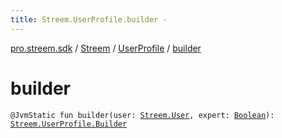 ```yaml
---
title: Streem.UserProfile.builder - 
---
```


[pro.streem.sdk](../../index.html) / [Streem](../index.html) / [UserProfile](index.html) / [builder](./builder.html)

# builder

`@JvmStatic fun builder(user: `[`Streem.User`](../-user/index.html)`, expert: `[`Boolean`](https://kotlinlang.org/api/latest/jvm/stdlib/kotlin/-boolean/index.html)`): `[`Streem.UserProfile.Builder`](-builder/index.html)